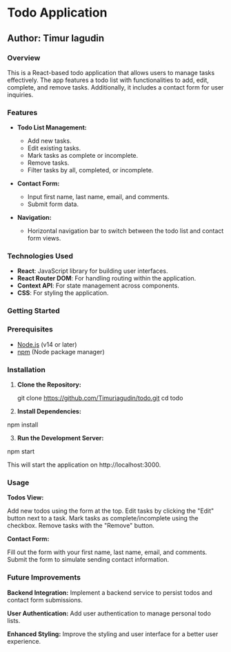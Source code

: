 # Todo Application

## Author: Timur Iagudin

### Overview

This is a React-based todo application that allows users to manage tasks effectively. The app features a todo list with functionalities to add, edit, complete, and remove tasks. Additionally, it includes a contact form for user inquiries.

### Features

- **Todo List Management:**

  - Add new tasks.
  - Edit existing tasks.
  - Mark tasks as complete or incomplete.
  - Remove tasks.
  - Filter tasks by all, completed, or incomplete.

- **Contact Form:**

  - Input first name, last name, email, and comments.
  - Submit form data.

- **Navigation:**
  - Horizontal navigation bar to switch between the todo list and contact form views.

### Technologies Used

- **React**: JavaScript library for building user interfaces.
- **React Router DOM**: For handling routing within the application.
- **Context API**: For state management across components.
- **CSS**: For styling the application.

### Getting Started

### Prerequisites

- [Node.js](https://nodejs.org/) (v14 or later)
- [npm](https://www.npmjs.com/) (Node package manager)

### Installation

1. **Clone the Repository:**

   git clone https://github.com/Timuriagudin/todo.git
   cd todo

2. **Install Dependencies:**

npm install

3. **Run the Development Server:**

npm start

This will start the application on http://localhost:3000.

### Usage

**Todos View:**

Add new todos using the form at the top.
Edit tasks by clicking the "Edit" button next to a task.
Mark tasks as complete/incomplete using the checkbox.
Remove tasks with the "Remove" button.

**Contact Form:**

Fill out the form with your first name, last name, email, and comments.
Submit the form to simulate sending contact information.

### Future Improvements

**Backend Integration:**
Implement a backend service to persist todos and contact form submissions.

**User Authentication:**
Add user authentication to manage personal todo lists.

**Enhanced Styling:**
Improve the styling and user interface for a better user experience.
